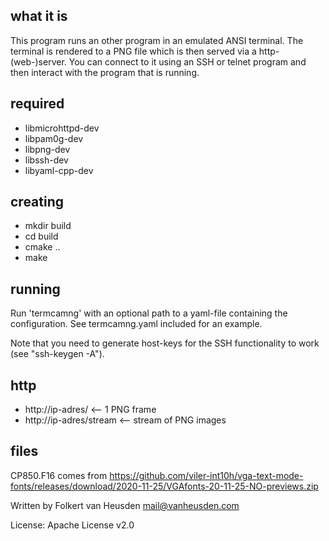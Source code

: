 what it is
----------

This program runs an other program in an emulated ANSI terminal.
The terminal is rendered to a PNG file which is then served via a http-
(web-)server.
You can connect to it using an SSH or telnet program and then interact
with the program that is running.


required
--------

 * libmicrohttpd-dev
 * libpam0g-dev
 * libpng-dev
 * libssh-dev
 * libyaml-cpp-dev


creating
--------

 * mkdir build
 * cd build
 * cmake ..
 * make


running
-------

Run 'termcamng' with an optional path to a yaml-file containing the
configuration. See termcamng.yaml included for an example.

Note that you need to generate host-keys for the SSH functionality
to work (see "ssh-keygen -A").


http
----

 * http://ip-adres/        <-- 1 PNG frame
 * http://ip-adres/stream  <-- stream of PNG images


files
-----

CP850.F16 comes from https://github.com/viler-int10h/vga-text-mode-fonts/releases/download/2020-11-25/VGAfonts-20-11-25-NO-previews.zip


Written by Folkert van Heusden <mail@vanheusden.com>

License: Apache License v2.0
